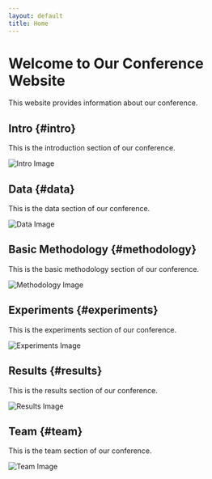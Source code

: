 ```yaml
---
layout: default
title: Home
---
```


# Welcome to Our Conference Website

This website provides information about our conference.

## Intro {#intro}

This is the introduction section of our conference.

![Intro Image](/assets/images/intro.jpg)

## Data {#data}

This is the data section of our conference.

![Data Image](/assets/images/data.jpg)

## Basic Methodology {#methodology}

This is the basic methodology section of our conference.

![Methodology Image](/assets/images/methodology.jpg)

## Experiments {#experiments}

This is the experiments section of our conference.

![Experiments Image](/assets/images/experiments.jpg)

## Results {#results}

This is the results section of our conference.

![Results Image](/assets/images/results.jpg)

## Team {#team}

This is the team section of our conference.

![Team Image](/assets/images/team.jpg)
